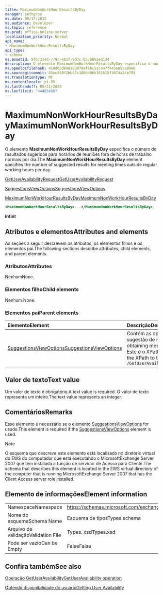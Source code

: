 ```yaml
---
title: MaximumNonWorkHourResultsByDay
manager: sethgros
ms.date: 09/17/2015
ms.audience: Developer
ms.topic: reference
ms.prod: office-online-server
localization_priority: Normal
api_name:
- MaximumNonWorkHourResultsByDay
api_type:
- schema
ms.assetid: 9fb7314d-779c-4b1f-9d7c-b5cb092ed134
description: O elemento MaximumNonWorkHourResultsByDay especifica o número de resultados sugeridos para horários de reuniões fora de horas de trabalho normais por dia.
ms.openlocfilehash: 410d6bd84838d979af6bc53ca47f445ae55a09e6
ms.sourcegitcommit: 88ec988f2bb67c1866d06b361615f3674a24e795
ms.translationtype: MT
ms.contentlocale: pt-BR
ms.lasthandoff: 05/31/2020
ms.locfileid: "44465496"
---
```

# <a name="maximumnonworkhourresultsbyday"></a><span data-ttu-id="a036e-103">MaximumNonWorkHourResultsByDay</span><span class="sxs-lookup"><span data-stu-id="a036e-103">MaximumNonWorkHourResultsByDay</span></span>

<span data-ttu-id="a036e-104">O elemento **MaximumNonWorkHourResultsByDay** especifica o número de resultados sugeridos para horários de reuniões fora de horas de trabalho normais por dia.</span><span class="sxs-lookup"><span data-stu-id="a036e-104">The **MaximumNonWorkHourResultsByDay** element specifies the number of suggested results for meeting times outside regular working hours per day.</span></span> 
  
[<span data-ttu-id="a036e-105">GetUserAvailabilityRequest</span><span class="sxs-lookup"><span data-stu-id="a036e-105">GetUserAvailabilityRequest</span></span>](getuseravailabilityrequest.md)
  
[<span data-ttu-id="a036e-106">SuggestionsViewOptions</span><span class="sxs-lookup"><span data-stu-id="a036e-106">SuggestionsViewOptions</span></span>](suggestionsviewoptions.md)
  
[<span data-ttu-id="a036e-107">MaximumNonWorkHourResultsByDay</span><span class="sxs-lookup"><span data-stu-id="a036e-107">MaximumNonWorkHourResultsByDay</span></span>](maximumnonworkhourresultsbyday.md)
  
```xml
<MaximumNonWorkHourResultsByDay>...</MaximumNonWorkHourResultsByDay>
```

 <span data-ttu-id="a036e-108">**int**</span><span class="sxs-lookup"><span data-stu-id="a036e-108">**int**</span></span>
## <a name="attributes-and-elements"></a><span data-ttu-id="a036e-109">Atributos e elementos</span><span class="sxs-lookup"><span data-stu-id="a036e-109">Attributes and elements</span></span>

<span data-ttu-id="a036e-110">As seções a seguir descrevem os atributos, os elementos filhos e os elementos pai.</span><span class="sxs-lookup"><span data-stu-id="a036e-110">The following sections describe attributes, child elements, and parent elements.</span></span>
  
### <a name="attributes"></a><span data-ttu-id="a036e-111">Atributos</span><span class="sxs-lookup"><span data-stu-id="a036e-111">Attributes</span></span>

<span data-ttu-id="a036e-112">Nenhum</span><span class="sxs-lookup"><span data-stu-id="a036e-112">None.</span></span>
  
### <a name="child-elements"></a><span data-ttu-id="a036e-113">Elementos filho</span><span class="sxs-lookup"><span data-stu-id="a036e-113">Child elements</span></span>

<span data-ttu-id="a036e-114">Nenhum.</span><span class="sxs-lookup"><span data-stu-id="a036e-114">None.</span></span>
  
### <a name="parent-elements"></a><span data-ttu-id="a036e-115">Elementos pai</span><span class="sxs-lookup"><span data-stu-id="a036e-115">Parent elements</span></span>

|<span data-ttu-id="a036e-116">**Elemento**</span><span class="sxs-lookup"><span data-stu-id="a036e-116">**Element**</span></span>|<span data-ttu-id="a036e-117">**Descrição**</span><span class="sxs-lookup"><span data-stu-id="a036e-117">**Description**</span></span>|
|:-----|:-----|
|[<span data-ttu-id="a036e-118">SuggestionsViewOptions</span><span class="sxs-lookup"><span data-stu-id="a036e-118">SuggestionsViewOptions</span></span>](suggestionsviewoptions.md) <br/> |<span data-ttu-id="a036e-119">Contém as opções para obter informações de sugestão de reunião.</span><span class="sxs-lookup"><span data-stu-id="a036e-119">Contains the options for obtaining meeting suggestion information.</span></span>  <br/> <span data-ttu-id="a036e-120">Este é o XPath para este elemento:</span><span class="sxs-lookup"><span data-stu-id="a036e-120">The following is the XPath to this element:</span></span>  <br/>  `/GetUserAvailabilityRequest/SuggestionViewOptions` <br/> |
   
## <a name="text-value"></a><span data-ttu-id="a036e-121">Valor de texto</span><span class="sxs-lookup"><span data-stu-id="a036e-121">Text value</span></span>

<span data-ttu-id="a036e-122">Um valor de texto é obrigatório.</span><span class="sxs-lookup"><span data-stu-id="a036e-122">A text value is required.</span></span> <span data-ttu-id="a036e-123">O valor de texto representa um inteiro.</span><span class="sxs-lookup"><span data-stu-id="a036e-123">The text value represents an integer.</span></span>
  
## <a name="remarks"></a><span data-ttu-id="a036e-124">Comentários</span><span class="sxs-lookup"><span data-stu-id="a036e-124">Remarks</span></span>

<span data-ttu-id="a036e-125">Esse elemento é necessário se o elemento [SuggestionsViewOptions](suggestionsviewoptions.md) for usado.</span><span class="sxs-lookup"><span data-stu-id="a036e-125">This element is required if the [SuggestionsViewOptions](suggestionsviewoptions.md) element is used.</span></span> 
  
> [!NOTE]
> <span data-ttu-id="a036e-126">O esquema que descreve este elemento está localizado no diretório virtual do EWS do computador que está executando o MicrosoftExchange Server 2007 que tem instalada a função de servidor de Acesso para Cliente.</span><span class="sxs-lookup"><span data-stu-id="a036e-126">The schema that describes this element is located in the EWS virtual directory of the computer that is running MicrosoftExchange Server 2007 that has the Client Access server role installed.</span></span> 
  
## <a name="element-information"></a><span data-ttu-id="a036e-127">Elemento de informações</span><span class="sxs-lookup"><span data-stu-id="a036e-127">Element information</span></span>

|||
|:-----|:-----|
|<span data-ttu-id="a036e-128">Namespace</span><span class="sxs-lookup"><span data-stu-id="a036e-128">Namespace</span></span>  <br/> |https://schemas.microsoft.com/exchange/services/2006/types  <br/> |
|<span data-ttu-id="a036e-129">Nome do esquema</span><span class="sxs-lookup"><span data-stu-id="a036e-129">Schema Name</span></span>  <br/> |<span data-ttu-id="a036e-130">Esquema de tipos</span><span class="sxs-lookup"><span data-stu-id="a036e-130">Types schema</span></span>  <br/> |
|<span data-ttu-id="a036e-131">Arquivo de validação</span><span class="sxs-lookup"><span data-stu-id="a036e-131">Validation File</span></span>  <br/> |<span data-ttu-id="a036e-132">Types. xsd</span><span class="sxs-lookup"><span data-stu-id="a036e-132">Types.xsd</span></span>  <br/> |
|<span data-ttu-id="a036e-133">Pode ser vazio</span><span class="sxs-lookup"><span data-stu-id="a036e-133">Can be Empty</span></span>  <br/> |<span data-ttu-id="a036e-134">False</span><span class="sxs-lookup"><span data-stu-id="a036e-134">False</span></span>  <br/> |
   
## <a name="see-also"></a><span data-ttu-id="a036e-135">Confira também</span><span class="sxs-lookup"><span data-stu-id="a036e-135">See also</span></span>



[<span data-ttu-id="a036e-136">Operação GetUserAvailability</span><span class="sxs-lookup"><span data-stu-id="a036e-136">GetUserAvailability operation</span></span>](getuseravailability-operation.md)


[<span data-ttu-id="a036e-137">Obtendo disponibilidade do usuário</span><span class="sxs-lookup"><span data-stu-id="a036e-137">Getting User Availability</span></span>](https://msdn.microsoft.com/library/d4133fcb-9b0f-4e6b-aadf-a389da83516a%28Office.15%29.aspx)

